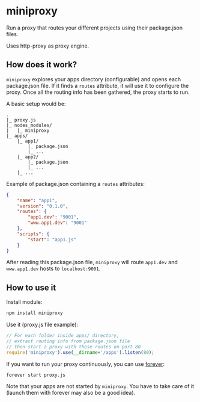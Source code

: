 miniproxy
=========

Run a proxy that routes your different projects using their package.json files.

Uses http-proxy as proxy engine.

How does it work?
-----------------

```miniproxy``` explores your apps directory (configurable) and opens each package.json file. If it finds a ```routes``` attribute, it will use it to configure the proxy. Once all the routing info has been gathered, the proxy starts to run.

A basic setup would be:

```
.
|_ proxy.js
|_ nodes_modules/
|   |_ miniproxy
|_ apps/
    |_ app1/
        |_ package.json
        |_ ...
    |_ app2/
        |_ package.json
        |_ ...
    |_ ...

```

Example of package.json containing a ```routes``` attributes:

``` json
{
    "name": "app1",
    "version": "0.1.0",
    "routes": {
        "app1.dev": "9001",
        "www.app1.dev": "9001"
    },
    "scripts": {
        "start": "app1.js"
    }
}
```

After reading this package.json file, ```miniproxy``` will route ```app1.dev``` and ```www.app1.dev``` hosts to ```localhost:9001```.

How to use it
-------------

Install module:

``` bash
npm install miniproxy
```

Use it (proxy.js file example):

``` js
// For each folder inside apps/ directory,
// extract routing info from package.json file
// then start a proxy with these routes on port 80
require('miniproxy').use(__dirname+'/apps').listen(80);
```

If you want to run your proxy continuously, you can use [forever](https://npmjs.org/package/forever):

```
forever start proxy.js
```

Note that your apps are not started by ```miniproxy```. You have to take care of it (launch them with forever may also be a good idea).


